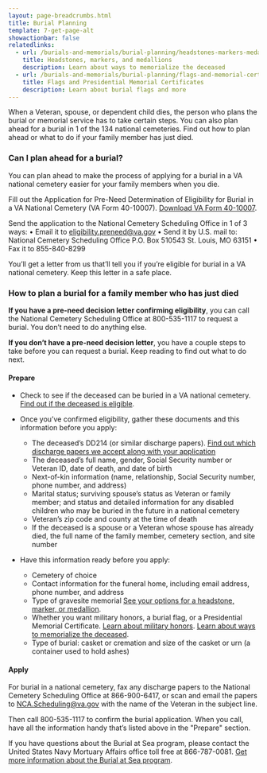 ```yaml
---
layout: page-breadcrumbs.html
title: Burial Planning
template: 7-get-page-alt
showactionbar: false
relatedlinks:
  - url: /burials-and-memorials/burial-planning/headstones-markers-medallions
    title: Headstones, markers, and medallions
    description: Learn about ways to memorialize the deceased
  - url: /burials-and-memorials/burial-planning/flags-and-memorial-certificates
    title: Flags and Presidential Memorial Certificates
    description: Learn about burial flags and more
---
```


When a Veteran, spouse, or dependent child dies, the person who plans the burial or memorial service has to take certain steps. You can also plan ahead for a burial in 1 of the 134 national cemeteries. Find out how to plan ahead or what to do if your family member has just died. 

<div class="call-out" markdown="0">

### Can I plan ahead for a burial?

You can plan ahead to make the process of applying for a burial in a VA national cemetery easier for your family members when you die. 

Fill out the Application for Pre-Need Determination of Eligibility for Burial in a VA National Cemetery (VA Form 40-10007). [Download VA Form 40-10007](https://www.va.gov/vaforms/va/pdf/VA40-10007.pdf).

Send the application to the National Cemetery Scheduling Office in 1 of 3 ways:
•	Email it to eligibility.preneed@va.gov
•	Send it by U.S. mail to: 
National Cemetery Scheduling Office
P.O. Box 510543
St. Louis, MO 63151
•	Fax it to 855-840-8299

You’ll get a letter from us that’ll tell you if you’re eligible for burial in a VA national cemetery. Keep this letter in a safe place. 

</div>

### How to plan a burial for a family member who has just died

**If you have a pre-need decision letter confirming eligibility**, you can call the National Cemetery Scheduling Office at <span class="tel">800-535-1117</span> to request a burial. You don’t need to do anything else.

**If you don’t have a pre-need decision letter**, you have a couple steps to take before you can request a burial. Keep reading to find out what to do next.

#### Prepare
- Check to see if the deceased can be buried in a VA national cemetery. [Find out if the deceased is eligible](/burials-and-memorials/eligibility).
- Once you’ve confirmed eligibility, gather these documents and this information before you apply:
   - The deceased’s DD214 (or similar discharge papers). [Find out which discharge papers we accept along with your application](http://www.cem.va.gov/CEM/hmm/discharge_documents.asp)
   - The deceased’s full name, gender, Social Security number or Veteran ID, date of death, and date of birth
   - Next-of-kin information (name, relationship, Social Security number, phone number, and address)
   - Marital status; surviving spouse’s status as Veteran or family member; and status and detailed information for any disabled children who may be buried in the future in a national cemetery
   - Veteran’s zip code and county at the time of death
   - If the deceased is a spouse or a Veteran whose spouse has already died, the full name of the family member, cemetery section, and site number

- Have this information ready before you apply:
   - Cemetery of choice
   - Contact information for the funeral home, including email address, phone number, and address
   - Type of gravesite memorial [See your options for a headstone, marker, or medallion](burials-and-memorials/burial-planning/headstones-markers-medallions).
   - Whether you want military honors, a burial flag, or a Presidential Memorial Certificate. [Learn about military honors](https://www.dmdc.osd.mil/mfh/getLinks.do?tab=Services). [Learn about ways to memorialize the deceased](burials-and-memorials/burial-planning/flags-and-memorial-certificates).
   - Type of burial: casket or cremation and size of the casket or urn (a container used to hold ashes)


#### Apply 
For burial in a national cemetery, fax any discharge papers to the National Cemetery Scheduling Office at 866-900-6417, or scan and email the papers to NCA.Scheduling@va.gov with the name of the Veteran in the subject line. 

Then call 800-535-1117 to confirm the burial application. When you call, have all the information handy that’s listed above in the "Prepare" section. 

<div class="call-out" markdown="0">

If you have questions about the Burial at Sea program, please contact the United States Navy Mortuary Affairs office toll free at 866-787-0081. [Get more information about the Burial at Sea program](http://www.navy.mil/navydata/nav_legacy.asp?id=204).

</div>


